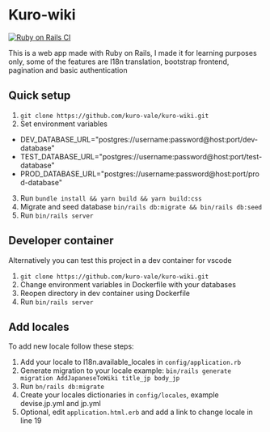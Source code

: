 # Kuro-wiki
[![Ruby on Rails CI](https://github.com/kuro-vale/kuro-wiki/actions/workflows/rubyonrails.yml/badge.svg)](https://github.com/kuro-vale/kuro-wiki/actions/workflows/rubyonrails.yml)

This is a web app made with Ruby on Rails, I made it for learning purposes only, some of the features are I18n translation, bootstrap frontend, pagination and basic authentication

## Quick setup

1. ```git clone https://github.com/kuro-vale/kuro-wiki.git```
2. Set environment variables
 - DEV_DATABASE_URL="postgres://username:password@host:port/dev-database"
 - TEST_DATABASE_URL="postgres://username:password@host:port/test-database"
 - PROD_DATABASE_URL="postgres://username:password@host:port/prod-database"

3. Run ```bundle install && yarn build && yarn build:css```
4. Migrate and seed database ```bin/rails db:migrate && bin/rails db:seed```
4. Run ```bin/rails server```

## Developer container

Alternatively you can test this project in a dev container for vscode

1. ```git clone https://github.com/kuro-vale/kuro-wiki.git```
2. Change environment variables in Dockerfile with your databases
3. Reopen directory in dev container using Dockerfile
4. Run ```bin/rails server```

## Add locales

To add new locale follow these steps:
1. Add your locale to I18n.available_locales in ```config/application.rb```
2. Generate migration to your locale example: ```bin/rails generate migration AddJapaneseToWiki title_jp body_jp```
3. Run ```bn/rails db:migrate```
4. Create your locales dictionaries in ```config/locales```, example devise.jp.yml and jp.yml
5. Optional, edit ```application.html.erb``` and add a link to change locale in line 19
